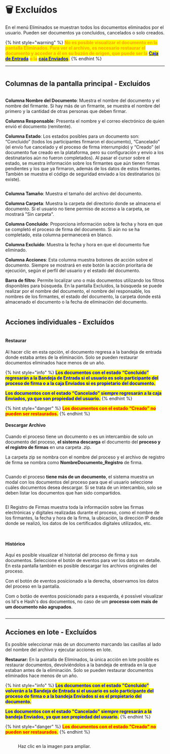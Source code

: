 # 🗑️ Excluídos

En el menú Eliminados se muestran todos los documentos eliminados por el usuario. Pueden ser documentos ya concluidos, cancelados o solo creados.

{% hint style="warning" %}
<mark style="color:orange;">**No es posible visualizar el documento en la pantalla Eliminados. Para ver el archivo, es necesario restaurar el documento y acceder a él en su buzón de origen, que puede ser la**</mark> [<mark style="color:blue;">**Caja de Entrada**</mark>](https://app.gitbook.com/o/Ai1YjbPQxIuvTaVzoZ4H/s/zDlPVk00J5AKVvFiB3dg/) <mark style="color:orange;">**o la**</mark> [<mark style="color:blue;">**caja Enviados**</mark>](enviados.md)<mark style="color:orange;">**.**</mark>
{% endhint %}

***

<figure><img src="../.gitbook/assets/image (37).png" alt=""><figcaption></figcaption></figure>

## Columnas de la pantalla principal - Excluídos

<figure><img src="../.gitbook/assets/image (38).png" alt=""><figcaption></figcaption></figure>

**Columna Nombre del Documento**: Muestra el nombre del documento y el nombre del firmante. Si hay más de un firmante, se muestra el nombre del primero y la cantidad de otras personas que deben firmar.

**Columna Responsable**: Presenta el nombre y el correo electrónico de quien envió el documento (remitente).

**Columna Estado**: Los estados posibles para un documento son: “Concluido” (todos los participantes firmaron el documento), “Cancelado” (el envío fue cancelado y el proceso de firma interrumpido) y “Creado” (el documento fue creado en la plataforma, pero su configuración y envío a los destinatarios aún no fueron completados). Al pasar el cursor sobre el estado, se muestra información sobre los firmantes que aún tienen firmas pendientes y los que ya firmaron, además de los datos de estos firmantes. También se muestra el código de seguridad enviado a los destinatarios (si existe).

<figure><img src="../.gitbook/assets/image (39).png" alt=""><figcaption></figcaption></figure>

**Columna Tamaño**: Muestra el tamaño del archivo del documento.&#x20;

**Columna Carpeta**: Muestra la carpeta del directorio donde se almacena el documento. Si el usuario no tiene permiso de acceso a la carpeta, se mostrará "Sin carpeta".

**Columna Concluido**: Proporciona información sobre la fecha y hora en que se completó el proceso de firma del documento. Si aún no se ha completado, esta columna permanecerá en blanco.&#x20;

**Columna Excluido**: Muestra la fecha y hora en que el documento fue eliminado.&#x20;

**Columna Acciones**: Esta columna muestra botones de acción sobre el documento. Siempre se mostrará en este botón la acción prioritaria de ejecución, según el perfil del usuario y el estado del documento.

**Barra de filtro**: Permite localizar uno o más documentos utilizando los filtros disponibles para búsqueda. En la pantalla Excluidos, la búsqueda se puede realizar por el nombre del documento, el nombre del responsable, los nombres de los firmantes, el estado del documento, la carpeta donde está almacenado el documento o la fecha de eliminación del documento.

<figure><img src="../.gitbook/assets/image (40).png" alt=""><figcaption></figcaption></figure>

## Acciones individuales - Excluídos

<figure><img src="../.gitbook/assets/image (41).png" alt=""><figcaption></figcaption></figure>

#### **Restaurar**

Al hacer clic en esta opción, el documento regresa a la bandeja de entrada donde estaba antes de la eliminación. Solo se pueden restaurar documentos eliminados hace menos de un año.

{% hint style="info" %}
<mark style="color:blue;">**Los documentos con el estado “Concluido” regresarán a la Bandeja de Entrada si el usuario es solo participante del proceso de firma o a la caja Enviados si es propietario del documento.**</mark>

<mark style="color:blue;">**Los documentos con el estado “Cancelado” siempre regresarán a la caja Enviados, ya que son propiedad del usuario.**</mark>
{% endhint %}

{% hint style="danger" %}
<mark style="color:red;">**Los documentos con el estado “Creado” no pueden ser restaurados.**</mark>
{% endhint %}

#### Descargar Archivo

Cuando el proceso tiene un documento o es un intercambio de solo un documento del proceso, **el sistema descarga** el documento del **proceso y el registro de firmas** en una carpeta .zip.

La carpeta zip se nombra con el nombre del proceso y el archivo de registro de firma se nombra como **NombreDocumento\_Registro** de firma.

<figure><img src="../.gitbook/assets/image (44).png" alt=""><figcaption></figcaption></figure>

Cuando el proceso **tiene más de un documento**, el sistema muestra un modal con los documentos del proceso para que el usuario seleccione cuáles documentos desea descargar. Si se trata de un intercambio, solo se deben listar los documentos que han sido compartidos.

<figure><img src="../.gitbook/assets/image (45).png" alt=""><figcaption></figcaption></figure>

El Registro de Firmas muestra toda la información sobre las firmas electrónicas y digitales realizadas durante el proceso, como el nombre de los firmantes, la fecha y hora de la firma, la ubicación, la dirección IP desde donde se realizó, los datos de los certificados digitales utilizados, etc.

<figure><img src="../.gitbook/assets/image (47).png" alt=""><figcaption></figcaption></figure>

<figure><img src="../.gitbook/assets/image (48).png" alt=""><figcaption></figcaption></figure>

#### **Histórico**

Aquí es posible visualizar el historial del proceso de firma y sus documentos. Seleccione el botón de eventos para ver los datos en detalle. En esta pantalla también es posible descargar los archivos originales del proceso.&#x20;

Con el botón de eventos posicionado a la derecha, observamos los datos del proceso en la pantalla.

Com o botão de eventos posicionado para a esquerda, é possível visualizar os Id's e Hash's dos documentos, no caso de um **processo com mais de um documento não agrupados**.

<figure><img src="../.gitbook/assets/image (50).png" alt=""><figcaption></figcaption></figure>

***

## Acciones en lote - Excluídos

Es posible seleccionar más de un documento marcando las casillas al lado del nombre del archivo y ejecutar acciones en lote.

**Restaurar:** En la pantalla de Eliminados, la única acción en lote posible es restaurar documentos, devolviéndolos a la bandeja de entrada en la que estaban antes de la eliminación. Solo se pueden restaurar documentos eliminados hace menos de un año.

{% hint style="info" %}
<mark style="color:blue;">**Los documentos con el estado "Concluido" volverán a la Bandeja de Entrada si el usuario es solo participante del proceso de firma o a la bandeja Enviados si es el propietario del documento.**</mark>

<mark style="color:blue;">**Los documentos con el estado "Cancelado" siempre regresarán a la bandeja Enviados, ya que son propiedad del usuario.**</mark>
{% endhint %}

{% hint style="danger" %}
<mark style="color:red;">**Los documentos con el estado "Creado" no pueden ser restaurados.**</mark>
{% endhint %}

<figure><img src="../.gitbook/assets/image (52).png" alt=""><figcaption><p>Haz clic en la imagen para ampliar.</p></figcaption></figure>
